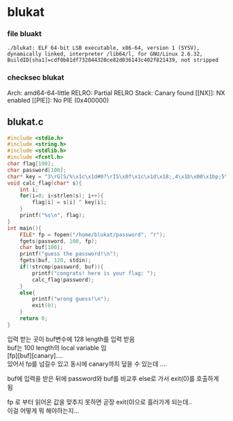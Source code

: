 # blukat

### file bluakt
```
./blukat: ELF 64-bit LSB executable, x86-64, version 1 (SYSV), dynamically linked, interpreter /lib64/l, for GNU/Linux 2.6.32, BuildID[sha1]=cdf0b81df732844320ce82d036143c402f821439, not stripped
```

### checksec blukat
Arch:     amd64-64-little
RELRO:    Partial RELRO
Stack:    Canary found
[[NX]]:       NX enabled
[[PIE]]:      No PIE (0x400000)


## blukat.c 
```C
#include <stdio.h>
#include <string.h>
#include <stdlib.h>
#include <fcntl.h>
char flag[100];
char password[100];
char* key = "3\rG[S/%\x1c\x1d#0?\rIS\x0f\x1c\x1d\x18;,4\x1b\x00\x1bp;5\x0b\x1b\x08\x45+";
void calc_flag(char* s){
	int i;
	for(i=0; i<strlen(s); i++){
		flag[i] = s[i] ^ key[i];
	}
	printf("%s\n", flag);
}
int main(){
	FILE* fp = fopen("/home/blukat/password", "r");
	fgets(password, 100, fp);
	char buf[100];
	printf("guess the password!\n");
	fgets(buf, 128, stdin);
	if(!strcmp(password, buf)){
		printf("congrats! here is your flag: ");
		calc_flag(password);
	}
	else{
		printf("wrong guess!\n");
		exit(0);
	}
	return 0;
}
```

입력 받는 곳이 buf변수에 128 length를 입력 받음   
buf는 100 length의 local variable 임   
[fp][buf][canary]....   
있어서 fp를 넘길수 있고 동시에 canary까지 덮을 수 있는데 ....   

buf에 입력을 받은 뒤에 password와 buf를 비교후 else로 가서 exit(0)를 호출하게 됨   

fp 로 부터 읽어온 값을 맞추지 못하면 곧장 exit(0)으로 흘러가게 되는데..    
이걸 어떻게 뭐 해야하는지...





